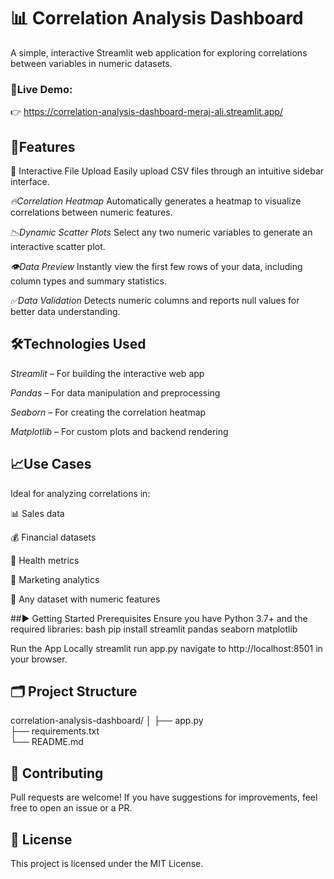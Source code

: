 # 📊 Correlation Analysis Dashboard
A simple, interactive Streamlit web application for exploring correlations between variables in numeric datasets.

### 🔗Live Demo:
👉 https://correlation-analysis-dashboard-meraj-ali.streamlit.app/

## 🚀Features
📁 Interactive File Upload
Easily upload CSV files through an intuitive sidebar interface.

*🔥Correlation Heatmap*
Automatically generates a heatmap to visualize correlations between numeric features.

*📉Dynamic Scatter Plots*
Select any two numeric variables to generate an interactive scatter plot.

*👁️Data Preview*
Instantly view the first few rows of your data, including column types and summary statistics.

*✅Data Validation*
Detects numeric columns and reports null values for better data understanding.

## 🛠️Technologies Used
*Streamlit* – For building the interactive web app

*Pandas* – For data manipulation and preprocessing

*Seaborn* – For creating the correlation heatmap

*Matplotlib* – For custom plots and backend rendering

## 📈Use Cases
Ideal for analyzing correlations in:

📊 Sales data

💰 Financial datasets

🏥 Health metrics

📢 Marketing analytics

🔢 Any dataset with numeric features

##▶️ Getting Started
Prerequisites
Ensure you have Python 3.7+ and the required libraries:
bash
pip install streamlit pandas seaborn matplotlib

Run the App Locally
streamlit run app.py
navigate to http://localhost:8501 in your browser.

## 🗂️ Project Structure
correlation-analysis-dashboard/
│
├── app.py                
├── requirements.txt     
└── README.md             

## 🤝 Contributing
Pull requests are welcome! If you have suggestions for improvements, feel free to open an issue or a PR.

## 📄 License
This project is licensed under the MIT License.
